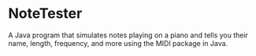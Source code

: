 # NoteTester
A Java program that simulates notes playing on a piano and tells you their name, length, frequency, and more using the MIDI package in Java.
